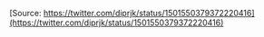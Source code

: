 [Source: https://twitter.com/diprjk/status/1501550379372220416](https://twitter.com/diprjk/status/1501550379372220416)